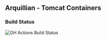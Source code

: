 ## Arquillian - Tomcat Containers

### Build Status

![GH Actions Build Status](https://github.com/arquillian/arquillian-container-tomcat/actions/workflows/ci.yml/badge.svg)

